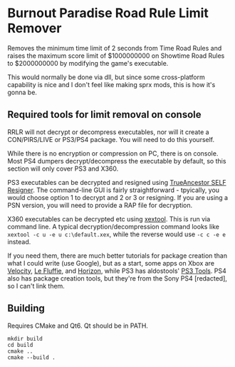 # Burnout Paradise Road Rule Limit Remover
Removes the minimum time limit of 2 seconds from Time Road Rules and raises the maximum score limit of $1000000000 on Showtime Road Rules to $2000000000 by modifying the game's executable.

This would normally be done via dll, but since some cross-platform capability is nice and I don't feel like making sprx mods, this is how it's gonna be.

## Required tools for limit removal on console
RRLR will not decrypt or decompress executables, nor will it create a CON/PIRS/LIVE or PS3/PS4 package. You will need to do this yourself.

While there is no encryption or compression on PC, there is on console. Most PS4 dumpers decrypt/decompress the executable by default, so this section will only cover PS3 and X360.

PS3 executables can be decrypted and resigned using [TrueAncestor SELF Resigner](https://www.psx-place.com/resources/trueancestor-self-resigner-by-jjkkyu.33/). The command-line GUI is fairly straightforward - tpyically, you would choose option 1 to decrypt and 2 or 3 or resigning. If you are using a PSN version, you will need to provide a RAP file for decryption.

X360 executables can be decrypted etc using [xextool](http://xorloser.com/blog/?p=395). This is run via command line. A typical decryption/decompression command looks like `xextool -c u -e u c:\default.xex`, while the reverse would use `-c c -e e` instead.

If you need them, there are much better tutorials for package creation than what I could write (use Google), but as a start, some apps on Xbox are [Velocity](https://community.wemod.com/t/release-velocity-xbox360-cross-platform-file-manager-v0-1-0-0/2623), [Le Fluffie](https://gbatemp.net/download/le-fluffie.28975), and [Horizon](https://www.wemod.com/horizon), while PS3 has aldostools' [PS3 Tools](https://www.psx-place.com/threads/ps3-tools-collection-by-aldostools-includes-over-50-tools-utility-for-your-cfw-enabled-ps3.360/). PS4 also has package creation tools, but they're from the Sony PS4 [redacted], so I can't link them.

## Building
Requires CMake and Qt6. Qt should be in PATH.

```
mkdir build
cd build
cmake ..
cmake --build .
```